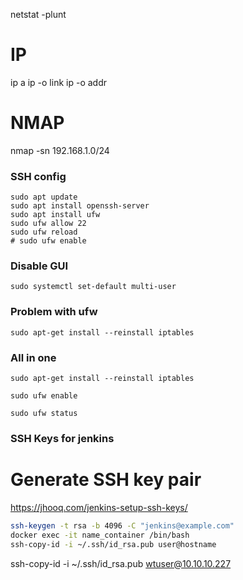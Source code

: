 netstat -plunt


# IP
ip a
ip -o link
ip -o addr

# NMAP
nmap -sn 192.168.1.0/24
<!-- nmap -sV 192.168.1.1 -->



### SSH config
```
sudo apt update
sudo apt install openssh-server
sudo apt install ufw
sudo ufw allow 22
sudo ufw reload
# sudo ufw enable
```
### Disable GUI
```
sudo systemctl set-default multi-user
```

### Problem with ufw
```
sudo apt-get install --reinstall iptables
```

### All in one

```
sudo apt-get install --reinstall iptables

sudo ufw enable

sudo ufw status
```


### SSH Keys for jenkins

# Generate SSH key pair
https://jhooq.com/jenkins-setup-ssh-keys/
```bash
ssh-keygen -t rsa -b 4096 -C "jenkins@example.com" 
docker exec -it name_container /bin/bash
ssh-copy-id -i ~/.ssh/id_rsa.pub user@hostname 

```


ssh-copy-id -i ~/.ssh/id_rsa.pub wtuser@10.10.10.227
